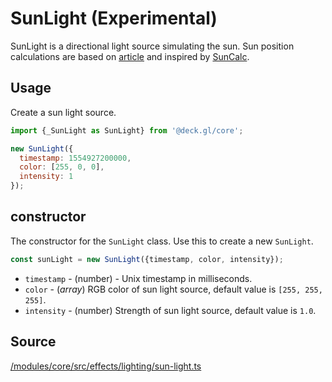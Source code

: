 # SunLight (Experimental)

SunLight is a directional light source simulating the sun. Sun position calculations are based on [article](http://aa.quae.nl/en/reken/zonpositie.html) and inspired by [SunCalc](https://www.npmjs.com/package/suncalc). 

## Usage 

Create a sun light source.

```js
import {_SunLight as SunLight} from '@deck.gl/core';

new SunLight({
  timestamp: 1554927200000, 
  color: [255, 0, 0],
  intensity: 1
});
```

## constructor

The constructor for the `SunLight` class. Use this to create a new `SunLight`.

```js
const sunLight = new SunLight({timestamp, color, intensity});
```

* `timestamp` - (number) - Unix timestamp in milliseconds.
* `color` - (*array*)  RGB color of sun light source, default value is `[255, 255, 255]`.
* `intensity` - (number) Strength of sun light source, default value is `1.0`.

## Source

[/modules/core/src/effects/lighting/sun-light.ts](https://github.com/visgl/deck.gl/tree/master/modules/core/src/effects/lighting/sun-light.ts)
